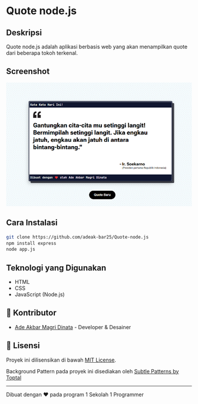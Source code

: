 # Quote node.js

## Deskripsi
Quote node.js adalah aplikasi berbasis web yang akan menampilkan quote dari beberapa tokoh terkenal.

## Screenshot
![Screenshot aplikasi](screenshot/Screenshot.png)

## Cara Instalasi
```bash
git clone https://github.com/adeak-bar25/Quote-node.js
npm install express
node app.js
```

## Teknologi yang Digunakan
- HTML
- CSS
- JavaScript (Node.js)


## 👥 Kontributor
- [Ade Akbar Magri Dinata](https://github.com/adeak-bar25) - Developer & Desainer

## 📄 Lisensi
Proyek ini dilisensikan di bawah [MIT License](LICENSE).

Background Pattern pada proyek ini disediakan oleh [Subtle Patterns by Toptal](https://www.toptal.com/designers/subtlepatterns/)

---

Dibuat dengan ❤️ pada program 1 Sekolah 1 Programmer